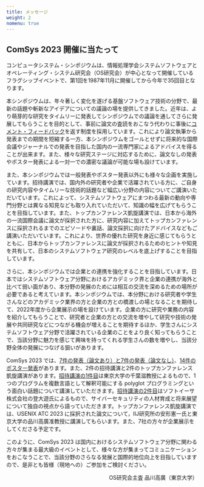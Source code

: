 ```yaml
---
title: メッセージ
weight: 2
nomenu: true
---
```

## ComSys 2023 開催に当たって

コンピュータシステム・シンポジウムは、情報処理学会システムソフトウェアとオペレーティング・システム研究会（OS研究会）が中心となって開催しているフラグシップイベントで、第1回を1987年11月に開催してから今年で35回目となります。

本シンポジウムは、年々著しく変化を遂げる基盤ソフトウェア技術の分野で、最新の話題や斬新なアイデアについての議論の場を提供してきました。近年は、より萌芽的な研究をタイムリーに発表してシンポジウムでの議論を通してさらに発展してもらうことを目的として、事前に論文の査読をおこなう代わりに事後に[コメント・フィードバック](#feedback)を返す制度を採用しています。これにより論文執筆から発表までの期間を短縮する一方、本シンポジウムをゴールとせずに将来的な国際会議やジャーナルでの発表を目指した国内の一流専門家によるアドバイスを得ることが出来ます。また、様々な研究ステージに対応するために、論文なしの発表やポスター発表による一対一での濃密な議論が可能な場も設けています。

また、本シンポジウムでは一般発表やポスター発表以外にも様々な企画を実施しています。招待講演では、国内外の研究者や企業で活躍されている方に、ご自身の研究内容やタイムリーな技術的話題など幅広い分野の内容についてご講演いただいています。これによって、システムソフトウェアにまつわる最新の動向や専門分野とは異なる知見なども取り入れていただいて、知識の幅を広げてもらうことを目指しています。また、トップカンファレンス凱旋講演では、日本から海外の一流国際会議に論文が採択された方に、研究内容に加えてトップカンファレンスに採択されるまでのエピソードや裏話、論文採択に向けたアドバイスなどもご講演いただいています。これにより、世界の優れた研究を身近に感じてもらうとともに、日本からトップカンファレンスに論文が採択されるためのヒントや知見を共有して、日本のシステムソフトウェア研究のレベルを底上げすることを目指しています。

さらに、本シンポジウムでは企業との連携を強化することを目指しています。日本ではシステムソフトウェア分野におけるアカデミック界と企業の連携が海外と比べて弱い面があり、本分野の発展のためには相互の交流を深めるための場所が必要であると考えています。本シンポジウムでは、本分野における研究者や学生さんなどのアカデミック業界の方と企業の方との橋渡しの場となることを期待して、2022年度から企業展示の場を設けています。企業の方に研究や業務の内容を紹介してもらうことで、研究者と企業の方との交流を増やして研究や技術の発展や共同研究などにつながる機会が増えることを期待するほか、学生さんにシステムソフトウェア分野で活躍されている企業のことをより良く知ってもらうことで、当該分野に魅力を感じて興味を持ってくれる学生さんの数を増やし、当該分野全体の発展につなげる狙いがあります。

ComSys 2023 では、[7件の発表（論文あり）と7件の発表（論文なし）](#program)、[14件のポスター発表](#poster)があります。また、2件の招待講演と2件のトップカンファレンス凱旋講演があります。[招待講演の1件目](#invite1)は東京大学の千葉滋教授によるもので、1つのプログラムを複数言語として解釈可能にする polyglot プログラミングという面白い話題について講演していただきます。[招待講演の2件目](#invite2)はソフトイーサ株式会社の登大遊氏によるもので、サイバーセキュリティの人材育成と将来展望について独自の視点から語っていただきます。トップカンファレンス凱旋講演では、USENIX ATC 2023 に採択された論文について，IIJ研究所の安形憲一氏と東京大学の品川高廣准教授に講演してもらいます。また、7社の方々が企業展示をしてくださる予定です。

このように、ComSys 2023 は国内におけるシステムソフトウェア分野に関わる方々が集まる最大級のイベントとして、様々な方が集まってコミュニケーションをおこなうことで、当該分野のさらなる発展と国際的地位向上を目指していますので、是非とも皆様（現地への）ご参加をご検討ください。

<div style="text-align: right;">
OS研究会主査 品川高廣（東京大学）
</div>
